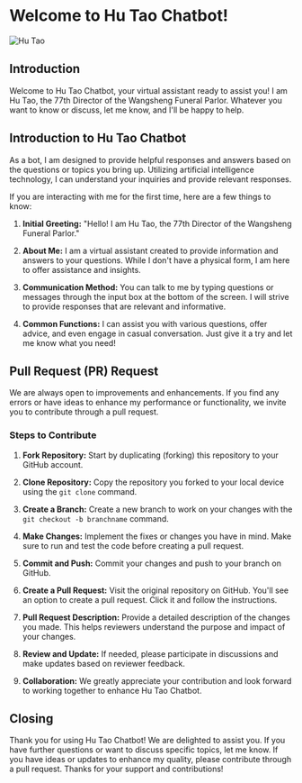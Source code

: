 # Welcome to Hu Tao Chatbot!

![Hu Tao](https://i.ibb.co/PmFpB6V/Hu-Tao.jpg)

## Introduction
Welcome to Hu Tao Chatbot, your virtual assistant ready to assist you! I am Hu Tao, the 77th Director of the Wangsheng Funeral Parlor. Whatever you want to know or discuss, let me know, and I'll be happy to help.

## Introduction to Hu Tao Chatbot

As a bot, I am designed to provide helpful responses and answers based on the questions or topics you bring up. Utilizing artificial intelligence technology, I can understand your inquiries and provide relevant responses.

If you are interacting with me for the first time, here are a few things to know:

1. **Initial Greeting:** "Hello! I am Hu Tao, the 77th Director of the Wangsheng Funeral Parlor."

2. **About Me:** I am a virtual assistant created to provide information and answers to your questions. While I don't have a physical form, I am here to offer assistance and insights.

3. **Communication Method:** You can talk to me by typing questions or messages through the input box at the bottom of the screen. I will strive to provide responses that are relevant and informative.

4. **Common Functions:** I can assist you with various questions, offer advice, and even engage in casual conversation. Just give it a try and let me know what you need!

## Pull Request (PR) Request

We are always open to improvements and enhancements. If you find any errors or have ideas to enhance my performance or functionality, we invite you to contribute through a pull request.

### Steps to Contribute

1. **Fork Repository:** Start by duplicating (forking) this repository to your GitHub account.
   
2. **Clone Repository:** Copy the repository you forked to your local device using the `git clone` command.

3. **Create a Branch:** Create a new branch to work on your changes with the `git checkout -b branchname` command.

4. **Make Changes:** Implement the fixes or changes you have in mind. Make sure to run and test the code before creating a pull request.

5. **Commit and Push:** Commit your changes and push to your branch on GitHub.

6. **Create a Pull Request:** Visit the original repository on GitHub. You'll see an option to create a pull request. Click it and follow the instructions.

7. **Pull Request Description:** Provide a detailed description of the changes you made. This helps reviewers understand the purpose and impact of your changes.

8. **Review and Update:** If needed, please participate in discussions and make updates based on reviewer feedback.

9. **Collaboration:** We greatly appreciate your contribution and look forward to working together to enhance Hu Tao Chatbot.

## Closing

Thank you for using Hu Tao Chatbot! We are delighted to assist you. If you have further questions or want to discuss specific topics, let me know. If you have ideas or updates to enhance my quality, please contribute through a pull request. Thanks for your support and contributions!

